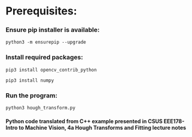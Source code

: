 # Prerequisites: 

### Ensure pip installer is available:
``` 
python3 -m ensurepip --upgrade
```
### Install required packages:
```
pip3 install opencv_contrib_python
```

```
pip3 install numpy
```    
### Run the program:
```
python3 hough_transform.py
```



#### Python code translated from C++ example presented in CSUS EEE178-Intro to Machine Vision, 4a Hough Transforms and Fitting lecture notes

